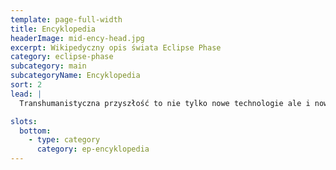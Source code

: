 ```yaml
---
template: page-full-width
title: Encyklopedia 
headerImage: mid-ency-head.jpg
excerpt: Wikipedyczny opis świata Eclipse Phase
category: eclipse-phase
subcategory: main
subcategoryName: Encyklopedia
sort: 2
lead: |
  Transhumanistyczna przyszłość to nie tylko nowe technologie ale i nowe społeczeństwa, nowe podmioty polityczne, korporacje i organizacje przestępcze

slots:
  bottom:
    - type: category
      category: ep-encyklopedia
---
```

